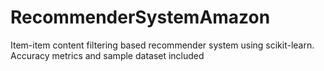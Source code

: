 # RecommenderSystemAmazon
Item-item content filtering based recommender system using scikit-learn.
Accuracy metrics and sample dataset included
